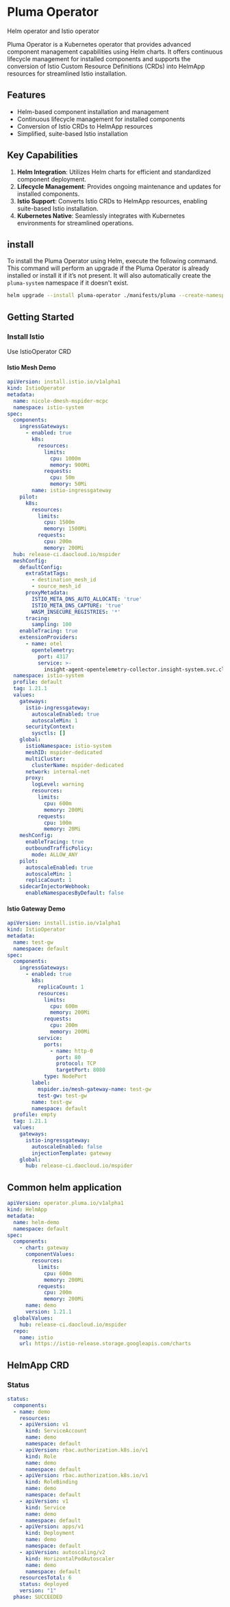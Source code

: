 # Pluma Operator

Helm operator and Istio operator

Pluma Operator is a Kubernetes operator that provides advanced component management capabilities using Helm charts. It offers continuous lifecycle management for installed components and supports the conversion of Istio Custom Resource Definitions (CRDs) into HelmApp resources for streamlined Istio installation.

## Features

- Helm-based component installation and management
- Continuous lifecycle management for installed components
- Conversion of Istio CRDs to HelmApp resources
- Simplified, suite-based Istio installation

## Key Capabilities

1. **Helm Integration**: Utilizes Helm charts for efficient and standardized component deployment.
2. **Lifecycle Management**: Provides ongoing maintenance and updates for installed components.
3. **Istio Support**: Converts Istio CRDs to HelmApp resources, enabling suite-based Istio installation.
4. **Kubernetes Native**: Seamlessly integrates with Kubernetes environments for streamlined operations.

## install

To install the Pluma Operator using Helm, execute the following command. This command will perform an upgrade if the Pluma Operator is already installed or install it if it’s not present. It will also automatically create the `pluma-system` namespace if it doesn't exist.

```bash
helm upgrade --install pluma-operator ./manifests/pluma --create-namespace --namespace pluma-system
```

## Getting Started

### Install Istio

Use IstioOperator CRD

#### Istio Mesh Demo

```yaml
apiVersion: install.istio.io/v1alpha1
kind: IstioOperator
metadata:
  name: nicole-dmesh-mspider-mcpc
  namespace: istio-system
spec:
  components:
    ingressGateways:
      - enabled: true
        k8s:
          resources:
            limits:
              cpu: 1000m
              memory: 900Mi
            requests:
              cpu: 50m
              memory: 50Mi
        name: istio-ingressgateway
    pilot:
      k8s:
        resources:
          limits:
            cpu: 1500m
            memory: 1500Mi
          requests:
            cpu: 200m
            memory: 200Mi
  hub: release-ci.daocloud.io/mspider
  meshConfig:
    defaultConfig:
      extraStatTags:
        - destination_mesh_id
        - source_mesh_id
      proxyMetadata:
        ISTIO_META_DNS_AUTO_ALLOCATE: 'true'
        ISTIO_META_DNS_CAPTURE: 'true'
        WASM_INSECURE_REGISTRIES: '*'
      tracing:
        sampling: 100
    enableTracing: true
    extensionProviders:
      - name: otel
        opentelemetry:
          port: 4317
          service: >-
            insight-agent-opentelemetry-collector.insight-system.svc.cluster.local
  namespace: istio-system
  profile: default
  tag: 1.21.1
  values:
    gateways:
      istio-ingressgateway:
        autoscaleEnabled: true
        autoscaleMin: 1
      securityContext:
        sysctls: []
    global:
      istioNamespace: istio-system
      meshID: mspider-dedicated
      multiCluster:
        clusterName: mspider-dedicated
      network: internal-net
      proxy:
        logLevel: warning
        resources:
          limits:
            cpu: 600m
            memory: 200Mi
          requests:
            cpu: 100m
            memory: 20Mi
    meshConfig:
      enableTracing: true
      outboundTrafficPolicy:
        mode: ALLOW_ANY
    pilot:
      autoscaleEnabled: true
      autoscaleMin: 1
      replicaCount: 1
    sidecarInjectorWebhook:
      enableNamespacesByDefault: false

```

#### Istio Gateway Demo

```yaml
apiVersion: install.istio.io/v1alpha1
kind: IstioOperator
metadata:
  name: test-gw
  namespace: default
spec:
  components:
    ingressGateways:
      - enabled: true
        k8s:
          replicaCount: 1
          resources:
            limits:
              cpu: 600m
              memory: 200Mi
            requests:
              cpu: 200m
              memory: 200Mi
          service:
            ports:
              - name: http-0
                port: 80
                protocol: TCP
                targetPort: 8080
            type: NodePort
        label:
          mspider.io/mesh-gateway-name: test-gw
          test-gw: test-gw
        name: test-gw
        namespace: default
  profile: empty
  tag: 1.21.1
  values:
    gateways:
      istio-ingressgateway:
        autoscaleEnabled: false
        injectionTemplate: gateway
    global:
      hub: release-ci.daocloud.io/mspider
```

## Common helm application

```yaml
apiVersion: operator.pluma.io/v1alpha1
kind: HelmApp
metadata:
  name: helm-demo
  namespace: default
spec:
  components:
    - chart: gateway
      componentValues:
        resources:
          limits:
            cpu: 600m
            memory: 200Mi
          requests:
            cpu: 200m
            memory: 200Mi
      name: demo
      version: 1.21.1
  globalValues:
    hub: release-ci.daocloud.io/mspider
  repo:
    name: istio
    url: https://istio-release.storage.googleapis.com/charts    

```

## HelmApp CRD

### Status
```yaml
status:
  components:
  - name: demo
    resources:
    - apiVersion: v1
      kind: ServiceAccount
      name: demo
      namespace: default
    - apiVersion: rbac.authorization.k8s.io/v1
      kind: Role
      name: demo
      namespace: default
    - apiVersion: rbac.authorization.k8s.io/v1
      kind: RoleBinding
      name: demo
      namespace: default
    - apiVersion: v1
      kind: Service
      name: demo
      namespace: default
    - apiVersion: apps/v1
      kind: Deployment
      name: demo
      namespace: default
    - apiVersion: autoscaling/v2
      kind: HorizontalPodAutoscaler
      name: demo
      namespace: default
    resourcesTotal: 6
    status: deployed
    version: "1"
  phase: SUCCEEDED
```

